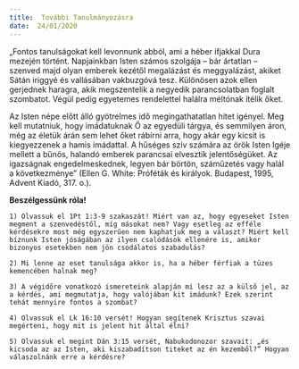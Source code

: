 ```yaml
---
title:  További Tanulmányozásra
date:  24/01/2020
---
```


„Fontos tanulságokat kell levonnunk abból, ami a héber ifjakkal Dura mezején történt. Napjainkban Isten számos szolgája – bár ártatlan – szenved majd olyan emberek kezétől megalázást és meggyalázást, akiket Sátán iriggyé és vallásában vakbuzgóvá tesz. Különösen azok ellen gerjednek haragra, akik megszentelik a negyedik parancsolatban foglalt szombatot. Végül pedig egyetemes rendelettel halálra méltónak ítélik őket.

Az Isten népe előtt álló gyötrelmes idő megingathatatlan hitet igényel. Meg kell mutatniuk, hogy imádatuknak Ő az egyedüli tárgya, és semmilyen áron, még az életük árán sem lehet őket rábírni arra, hogy akár egy kicsit is kiegyezzenek a hamis imádattal. A hűséges szív számára az örök Isten Igéje mellett a bűnös, halandó emberek parancsai elvesztik jelentőségüket. Az igazságnak engedelmeskednek, legyen bár börtön, száműzetés vagy halál a következménye” (Ellen G. White: Próféták és királyok. Budapest, 1995, Advent Kiadó, 317. o.).

**Beszélgessünk róla!**

`1) Olvassuk el 1Pt 1:3-9 szakaszát! Miért van az, hogy egyeseket Isten megment a szenvedéstől, míg másokat nem? Vagy esetleg az efféle kérdésekre most még egyszerűen nem kaphatjuk meg a választ? Miért kell bíznunk Isten jóságában az ilyen csalódások ellenére is, amikor bizonyos esetekben nem jön csodálatos szabadulás?`

`2) Mi lenne az eset tanulsága akkor is, ha a héber férfiak a tüzes kemencében halnak meg?`

`3) A végidőre vonatkozó ismereteink alapján mi lesz az a külső jel, az a kérdés, ami megmutatja, hogy valójában kit imádunk? Ezek szerint tehát mennyire fontos a szombat?`

`4) Olvassuk el Lk 16:10 versét! Hogyan segítenek Krisztus szavai megérteni, hogy mit is jelent hit által élni?`

`5) Olvassuk el megint Dán 3:15 versét, Nabukodonozor szavait: „és kicsoda az az Isten, aki kiszabadítson titeket az én kezemből?” Hogyan válaszolnánk erre a kérdésre?`